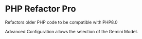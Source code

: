 # PHP Refactor Pro

Refactors older PHP code to be compatible with PHP8.0 

Advanced Configuration allows the selection of the Gemini Model.
